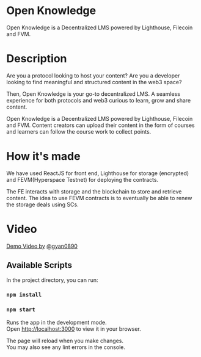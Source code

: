 # Open Knowledge

Open Knowledge is a Decentralized LMS powered by Lighthouse, Filecoin and FVM.

# Description

Are you a protocol looking to host your content?
Are you a developer looking to find meaningful and structured content in the web3 space?

Then, Open Knowledge is your go-to decentralized LMS.
A seamless experience for both protocols and web3 curious to learn, grow and share content.

Open Knowledge is a Decentralized LMS powered by Lighthouse, Filecoin and FVM. Content creators can upload their content in the form of courses and learners can follow the course work to collect points.

# How it's made

We have used ReactJS for front end, Lighthouse for storage (encrypted) and FEVM(Hyperspace Testnet) for deploying the contracts.

The FE interacts with storage and the blockchain to store and retrieve content. The idea to use FEVM contracts is to eventually be able to renew the storage deals using SCs.

# Video

[Demo Video by](https://www.loom.com/share/35e7453e9b5e48fa889f67b6bb4c5250) [@gyan0890](http://github.com/gyan0890)



## Available Scripts

In the project directory, you can run:

### `npm install`

### `npm start`

Runs the app in the development mode.\
Open [http://localhost:3000](http://localhost:3000) to view it in your browser.

The page will reload when you make changes.\
You may also see any lint errors in the console.

